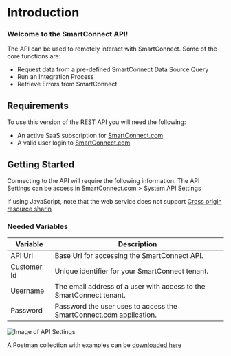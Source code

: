 # Introduction

### Welcome to the SmartConnect API!

The API can be used to remotely interact with SmartConnect. Some of the core functions are:

* Request data from a pre-defined SmartConnect Data Source Query
* Run an Integration Process
* Retrieve Errors from SmartConnect

## Requirements

To use this version of the REST API you will need the following:

* An active SaaS subscription for [SmartConnect.com](https://smartconnect.com/)
* A valid user login to [SmartConnect.com](https://login.smartconnect.com/)

## Getting Started

Connecting to the API will require the following information. The API Settings can be access in SmartConnect.com > System API Settings

<aside class="warning">
If using JavaScript, note that the web service does not support <a href="https://www.eonesolutions.com/help-article/no-access-control-allow-origin-header-is-present-on-the-requested-resource/">Cross origin resource sharin</a>
</aside>

### Needed Variables

Variable | Description
--------- | -----------
API Url | Base Url for accessing the SmartConnect API.
Customer Id | Unique identifier for your SmartConnect tenant.
Username | The email address of a user with access to the SmartConnect tenant.
Password | Password the user uses to access the SmartConnect.com application.


![Image of API Settings](https://www.eonesolutions.com/wp-content/uploads/2020/01/API_Details.png)

<aside class="notice">
A Postman collection with examples can be <a href="https://www.eonesolutions.com/wp-content/uploads/2020/01/SmartConnect.com-Web-Service-Collection.zip">downloaded here</a>
</aside>